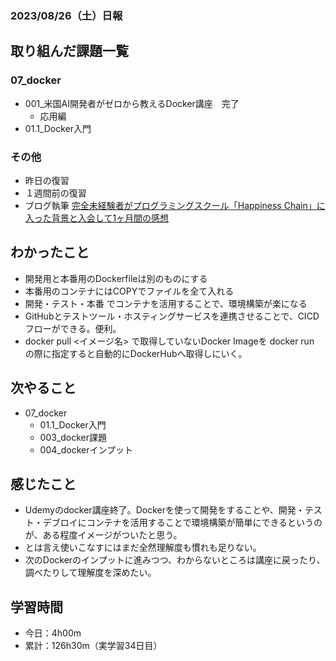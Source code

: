 ### 2023/08/26（土）日報

## 取り組んだ課題一覧


### 07_docker
  - 001_米国AI開発者がゼロから教えるDocker講座　完了
    - 応用編
  - 01.1_Docker入門


### その他
<!-- - 模写コーディング
  - [作って学ぶコーディング学習サイト](https://code-step.com/)
    - [【入門編】PHOTO BOOK2](https://github.com/imahoritatsuki/copyingCoding/tree/main/Introductory-photobook2/output) -->
- 昨日の復習
- １週間前の復習
- ブログ執筆 [完全未経験者がプログラミングスクール「Happiness Chain」に入った背景と入会して1ヶ月間の感想](https://tatsuki-ju.hatenablog.com/entry/2023/08/26/183840)

## わかったこと
- 開発用と本番用のDockerfileは別のものにする
- 本番用のコンテナにはCOPYでファイルを全て入れる
- 開発・テスト・本番 でコンテナを活用することで、環境構築が楽になる
- GitHubとテストツール・ホスティングサービスを連携させることで、CICDフローができる。便利。
- docker pull <イメージ名> で取得していないDocker Imageを docker run の際に指定すると自動的にDockerHubへ取得しにいく。


## 次やること
- 07_docker
  - 01.1_Docker入門
  - 003_docker課題
  - 004_dockerインプット

## 感じたこと
- Udemyのdocker講座終了。Dockerを使って開発をすることや、開発・テスト・デブロイにコンテナを活用することで環境構築が簡単にできるというのが、ある程度イメージがついたと思う。
- とは言え使いこなすにはまだ全然理解度も慣れも足りない。
- 次のDockerのインプットに進みつつ、わからないところは講座に戻ったり、調べたりして理解度を深めたい。

## 学習時間
- 今日：4h00m
- 累計：126h30m（実学習34日目）


